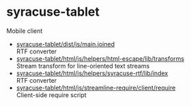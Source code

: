 # syracuse-tablet

Mobile client

* [syracuse-tablet/dist/js/main.joined](dist/js/main.joined.md)  
  RTF converter
* [syracuse-tablet/html/js/helpers/html-escape/lib/transforms](html/js/helpers/html-escape/lib/transforms.md)  
   Stream transform for line-oriented text streams
* [syracuse-tablet/html/js/helpers/syracuse-rtf/lib/index](html/js/helpers/syracuse-rtf/lib/index.md)  
  RTF converter
* [syracuse-tablet/html/js/streamline-require/client/require](html/js/streamline-require/client/require.md)  
  Client-side require script
